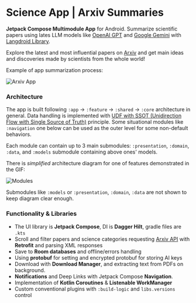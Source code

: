# Science App | Arxiv Summaries

**Jetpack Compose Multimodule App** for Android. Summarize scientific papers using lates LLM models like [OpenAI GPT](https://openai.com/) and [Google Gemini](https://ai.google.dev/docs/gemini_api_overview) with [Langdroid Library](https://github.com/DimaBrody/LangDroid).

Explore the latest and most influential papers on [Arxiv](https://arxiv.org/) and get main ideas and discoveries made by scientists from the whole world!

Example of app summarization process:

![Arxiv App](https://media.giphy.com/media/v1.Y2lkPTc5MGI3NjExajM0cWt1bjRpZzc4aTE3anU0a2wxZzNxNWZuNjE5M3N4OXQ4cm10dSZlcD12MV9pbnRlcm5hbF9naWZfYnlfaWQmY3Q9Zw/CaEgFXJoyI4LnRqTJF/giphy.gif)


### Architecture

The app is built following `:app` → `:feature` → `:shared` → `:core` architecture in general. Data handling is implemented with [UDF with SSOT (Unidirection Flow with Single Source of Truth)](https://developer.android.com/topic/architecture#unidirectional-data-flow) principle. Some situational modules like `:navigation` one below can be used as the outer level for some non-default behaviors.

Each module can contain up to 3 main submodules: `:presentation`, `:domain`, `:data`, and `:models` submodule containing above ones' models.

There is *simplified* architecture diagram for one of features demonstrated in the GIF:

<!---
 https://i.ibb.co/mCPPmrs/modules-3.jpg
 https://i.ibb.co/3B0pw83/modules-2-1.jpg
 --->

![Modules](https://i.ibb.co/3B0pw83/modules-2-1.jpg)

Submodules like `:models` or `:presentation`, `:domain`, `:data` are not shown to keep diagram clear enough.


### Functionality & Libraries
- The UI library is **Jetpack Compose**, DI is **Dagger Hilt**, gradle files are `.kts`
- Scroll and filter papers and science categories requesting [Arxiv API](https://info.arxiv.org/help/api/basics.html) with **Retrofit** and parsing XML responses
- Save to **Room databases** and offline/errors handling
- Using **protobuf** for setting and encrypted protobuf for storing AI keys
- Download with **Download Manager**, and extracting text from PDFs on background.
- **Notifications** and Deep Links with Jetpack Compose **Navigation**.
- Implementation of  **Kotlin Coroutines** & **Listenable WorkManager**
- Custom conventional plugins with `:build-logic` and `libs.versions` control
